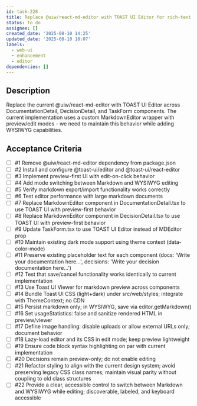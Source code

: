 ```yaml
---
id: task-228
title: Replace @uiw/react-md-editor with TOAST UI Editor for rich-text editing
status: To do
assignee: []
created_date: '2025-08-10 14:25'
updated_date: '2025-08-10 18:07'
labels:
  - web-ui
  - enhancement
  - editor
dependencies: []
---
```


## Description

Replace the current @uiw/react-md-editor with TOAST UI Editor across DocumentationDetail, DecisionDetail, and TaskForm components. The current implementation uses a custom MarkdownEditor wrapper with preview/edit modes - we need to maintain this behavior while adding WYSIWYG capabilities.

## Acceptance Criteria
<!-- AC:BEGIN -->
- [ ] #1 Remove @uiw/react-md-editor dependency from package.json
- [ ] #2 Install and configure @toast-ui/editor and @toast-ui/react-editor
- [ ] #3 Implement preview-first UI with edit-on-click behavior
- [ ] #4 Add mode switching between Markdown and WYSIWYG editing
- [ ] #5 Verify markdown export/import functionality works correctly
- [ ] #6 Test editor performance with large markdown documents
- [ ] #7 Replace MarkdownEditor component in DocumentationDetail.tsx to use TOAST UI with preview-first behavior
- [ ] #8 Replace MarkdownEditor component in DecisionDetail.tsx to use TOAST UI with preview-first behavior
- [ ] #9 Update TaskForm.tsx to use TOAST UI Editor instead of MDEditor prop
- [ ] #10 Maintain existing dark mode support using theme context (data-color-mode)
- [ ] #11 Preserve existing placeholder text for each component (docs: 'Write your documentation here...', decisions: 'Write your decision documentation here...')
- [ ] #12 Test that save/cancel functionality works identically to current implementation
- [ ] #13 Use Toast UI Viewer for markdown preview across components
- [ ] #14 Bundle Toast UI CSS (light+dark) under src/web/styles; integrate with ThemeContext; no CDN
- [ ] #15 Persist markdown only; in WYSIWYG, save via editor.getMarkdown()
- [ ] #16 Set usageStatistics: false and sanitize rendered HTML in preview/viewer
- [ ] #17 Define image handling: disable uploads or allow external URLs only; document behavior
- [ ] #18 Lazy-load editor and its CSS in edit mode; keep preview lightweight
- [ ] #19 Ensure code block syntax highlighting on par with current implementation
- [ ] #20 Decisions remain preview-only; do not enable editing
- [ ] #21 Refactor styling to align with the current design system; avoid preserving legacy CSS class names; maintain visual parity without coupling to old class structures
- [ ] #22 Provide a clear, accessible control to switch between Markdown and WYSIWYG while editing; discoverable, labeled, and keyboard accessible
<!-- AC:END -->